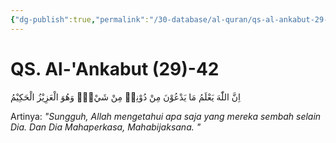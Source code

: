 ```yaml
---
{"dg-publish":true,"permalink":"/30-database/al-quran/qs-al-ankabut-29-42/"}
---
```



# QS. Al-'Ankabut (29)-42
اِنَّ اللّٰهَ يَعْلَمُ مَا يَدْعُوْنَ مِنْ دُوْنِهٖ مِنْ شَيْءٍۗ وَهُوَ الْعَزِيْزُ الْحَكِيْمُ 

Artinya: *"Sungguh, Allah mengetahui apa saja yang mereka sembah selain Dia. Dan Dia Mahaperkasa, Mahabijaksana. "*
